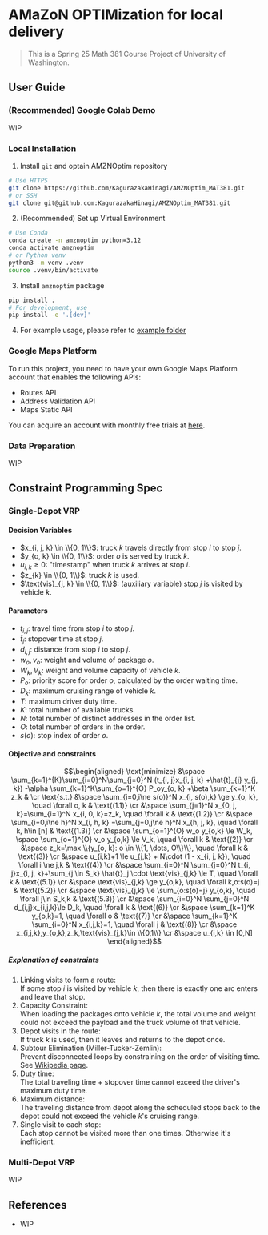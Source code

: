 # AMaZoN OPTIMization for local delivery

> This is a Spring 25 Math 381 Course Project of University of Washington.

## User Guide

### (Recommended) Google Colab Demo

WIP

### Local Installation

1. Install `git` and optain AMZNOptim repository

```bash
# Use HTTPS
git clone https://github.com/KagurazakaHinagi/AMZNOptim_MAT381.git
# or SSH
git clone git@github.com:KagurazakaHinagi/AMZNOptim_MAT381.git
```

2. (Recommended) Set up Virtual Environment

```bash
# Use Conda
conda create -n amznoptim python=3.12
conda activate amznoptim
# or Python venv
python3 -m venv .venv
source .venv/bin/activate
```

3. Install `amznoptim` package

```bash
pip install .
# For development, use
pip install -e '.[dev]'
```

4. For example usage, please refer to [example folder](example)

### Google Maps Platform

To run this project, you need to have your own Google Maps Platform account that enables the following APIs:

- Routes API
- Address Validation API
- Maps Static API

You can acquire an account with monthly free trials at [here](https://developers.google.com/maps).

### Data Preparation

WIP

## Constraint Programming Spec

### Single-Depot VRP

#### Decision Variables

- $x_{i, j, k} \in \\{0, 1\\}$: truck $k$ travels directly from stop $i$ to stop $j$.
- $y_{o, k} \in \\{0, 1\\}$: order $o$ is served by truck $k$.
- $u_{i, k} \ge 0$: "timestamp" when truck $k$ arrives at stop $i$.
- $z_{k} \in \\{0, 1\\}$: truck $k$ is used.
- $\text{vis}_{j, k} \in \\{0, 1\\}$: (auxiliary variable) stop $j$ is visited by vehicle $k$.

#### Parameters

- $t_{i, j}$: travel time from stop $i$ to stop $j$.
- $\hat{t}_j$: stopover time at stop $j$.
- $d_{i, j}$: distance from stop $i$ to stop $j$.
- $w_o, v_o$: weight and volume of package $o$.
- $W_k, V_k$: weight and volume capacity of vehicle $k$.
- $P_o$: priority score for order $o$, calculated by the order waiting time.
- $D_k$: maximum cruising range of vehicle $k$.
- $T$: maximum driver duty time.
- $K$: total number of available trucks.
- $N$: total number of distinct addresses in the order list.
- $O$: total number of orders in the order.
- $s(o)$: stop index of order $o$.

#### Objective and constraints

```math
\begin{aligned}
    \text{minimize} &\space \sum_{k=1}^{K}\sum_{i=0}^N\sum_{j=0}^N (t_{i, j}x_{i, j, k}
                        +\hat{t}_{j} y_{j, k})
                        -\alpha \sum_{k=1}^K\sum_{o=1}^{O} P_oy_{o, k}
                        +\beta \sum_{k=1}^K z_k & \cr
    \text{s.t.}     &\space \sum_{i=0,i\ne s(o)}^N x_{i, s(o),k} \ge y_{o, k},
                        \quad \forall o, k & \text{(1.1)} \cr
                    &\space \sum_{j=1}^N x_{0, j, k}=\sum_{i=1}^N x_{i, 0, k}=z_k,
                        \quad \forall k & \text{(1.2)} \cr
                    &\space \sum_{i=0,i\ne h}^N x_{i, h, k} =\sum_{j=0,j\ne h}^N x_{h, j, k},
                        \quad \forall k, h\in [n] & \text{(1.3)} \cr
                    &\space \sum_{o=1}^{O} w_o y_{o,k} \le W_k, \space \sum_{o=1}^{O} v_o y_{o,k} \le V_k,
                        \quad \forall k & \text{(2)} \cr
                    &\space z_k=\max \\{y_{o, k}: o \in \\{1, \dots, O\\}\\},
                        \quad \forall k & \text{(3)} \cr
                    &\space u_{i,k}+1 \le u_{j,k} + N\cdot (1 - x_{i, j, k}),
                        \quad \forall i \ne j,k & \text{(4)} \cr
                    &\space \sum_{i=0}^N \sum_{j=0}^N t_{i, j}x_{i, j, k}+\sum_{j \in S_k} \hat{t}_j
                        \cdot \text{vis}_{j,k} \le T,
                        \quad \forall k & \text{(5.1)} \cr
                    &\space \text{vis}_{j,k} \ge y_{o,k},
                        \quad \forall k,o:s(o)=j & \text{(5.2)} \cr
                    &\space \text{vis}_{j,k} \le \sum_{o:s(o)=j} y_{o,k},
                        \quad \forall j\in S_k,k & \text{(5.3)} \cr
                    &\space \sum_{i=0}^N \sum_{j=0}^N d_{i,j}x_{i,j,k}\le D_k,
                        \quad \forall k & \text{(6)} \cr
                    &\space \sum_{k=1}^K y_{o,k}=1,
                        \quad \forall o & \text{(7)} \cr
                    &\space \sum_{k=1}^K \sum_{i=0}^N x_{i,j,k}=1,
                        \quad \forall j & \text{(8)} \cr
                    &\space x_{i,j,k},y_{o,k},z_k,\text{vis}_{j,k}\in \\{0,1\\} \cr
                    &\space u_{i,k} \in [0,N]
\end{aligned}
```

##### Explanation of constraints

1. Linking visits to form a route:\
    If some stop $i$ is visited by vehicle $k$, then there is exactly one arc enters and leave that stop.
2. Capacity Constraint:\
    When loading the packages onto vehicle $k$, the total volume and weight could not exceed the payload and the truck volume of that vehicle.
3. Depot visits in the route:\
    If truck $k$ is used, then it leaves and returns to the depot once.
4. Subtour Elimination (Miller-Tucker-Zemlin):\
    Prevent disconnected loops by constraining on the order of visiting time.\
    See [Wikipedia page](https://en.wikipedia.org/wiki/Travelling_salesman_problem#Miller%E2%80%93Tucker%E2%80%93Zemlin_formulation).
5. Duty time:\
    The total traveling time + stopover time cannot exceed the driver's maximum duty time.
6. Maximum distance:\
    The traveling distance from depot along the scheduled stops back to the depot could not exceed the vehicle $k$'s cruising range.
7. Single visit to each stop:\
    Each stop cannot be visited more than one times. Otherwise it's inefficient.

### Multi-Depot VRP

WIP

## References

- WIP
